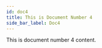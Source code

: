 ```yaml
---
id: doc4
title: This is Document Number 4
side_bar_label: Doc4
---
```


This is document number 4 content.
